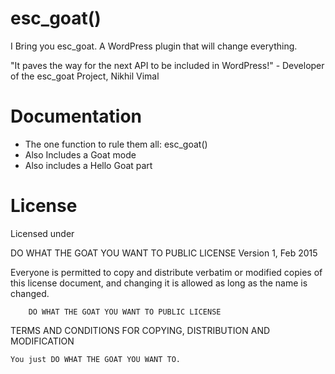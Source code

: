 # esc_goat()

I Bring you esc_goat. A WordPress plugin that will change everything.

"It paves the way for the next API to be included in WordPress!" - Developer of the esc_goat Project, Nikhil Vimal

# Documentation 

- The one function to rule them all: esc_goat()
- Also Includes a Goat mode
- Also includes a Hello Goat part 


# License 

Licensed under 

DO WHAT THE GOAT YOU WANT TO PUBLIC LICENSE Version 1, Feb 2015

Everyone is permitted to copy and distribute verbatim or modified copies of this license document, and changing it is allowed as long as the name is changed.

        DO WHAT THE GOAT YOU WANT TO PUBLIC LICENSE 

TERMS AND CONDITIONS FOR COPYING, DISTRIBUTION AND MODIFICATION

    You just DO WHAT THE GOAT YOU WANT TO.
